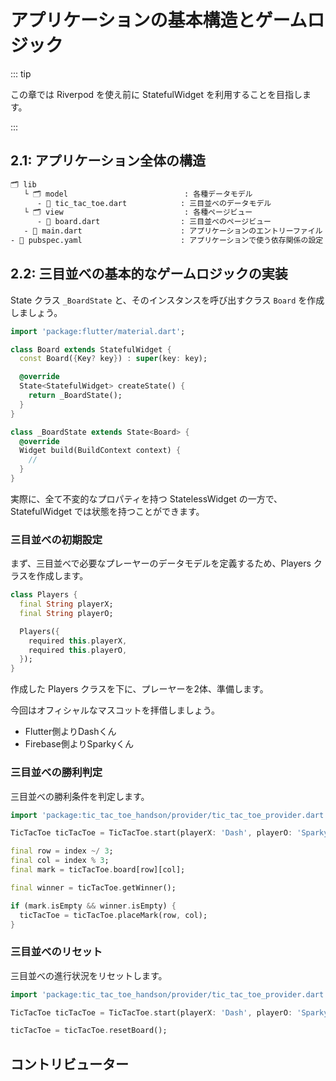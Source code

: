 # アプリケーションの基本構造とゲームロジック

::: tip

この章では Riverpod を使え前に StatefulWidget を利用することを目指します。

:::

## 2.1: アプリケーション全体の構造

```bash
🗂 lib
   └ 🗂 model                          : 各種データモデル
      - 📄 tic_tac_toe.dart            : 三目並べのデータモデル
   └ 🗂 view                           : 各種ページビュー
      - 📄 board.dart                  : 三目並べのページビュー
   - 📄 main.dart                      : アプリケーションのエントリーファイル
- 📄 pubspec.yaml                      : アプリケーションで使う依存関係の設定
```

## 2.2: 三目並べの基本的なゲームロジックの実装

State クラス `_BoardState` と、そのインスタンスを呼び出すクラス `Board` を作成しましょう。

```dart [lib/view/board.dart] {3,7-9,12}
import 'package:flutter/material.dart';

class Board extends StatefulWidget {
  const Board({Key? key}) : super(key: key);

  @override
  State<StatefulWidget> createState() {
    return _BoardState();
  }
}

class _BoardState extends State<Board> {
  @override
  Widget build(BuildContext context) {
    //
  }
}
```

実際に、全て不変的なプロパティを持つ StatelessWidget の一方で、StatefulWidget では状態を持つことができます。

### 三目並べの初期設定

まず、三目並べで必要なプレーヤーのデータモデルを定義するため、Players クラスを作成します。

```dart [lib/model/tic_tac_toe.dart]
class Players {
  final String playerX;
  final String playerO;

  Players({
    required this.playerX,
    required this.playerO,
  });
}
```

作成した Players クラスを下に、プレーヤーを2体、準備します。

今回はオフィシャルなマスコットを拝借しましょう。

- Flutter側よりDashくん
- Firebase側よりSparkyくん

### 三目並べの勝利判定

三目並べの勝利条件を判定します。

```dart [lib/view/board.dart]
import 'package:tic_tac_toe_handson/provider/tic_tac_toe_provider.dart';

TicTacToe ticTacToe = TicTacToe.start(playerX: 'Dash', playerO: 'Sparky');

final row = index ~/ 3;
final col = index % 3;
final mark = ticTacToe.board[row][col];

final winner = ticTacToe.getWinner();

if (mark.isEmpty && winner.isEmpty) {
  ticTacToe = ticTacToe.placeMark(row, col);
}
```

### 三目並べのリセット

三目並べの進行状況をリセットします。

```dart [lib/provider/tic_tac_toe_provider.dart]
import 'package:tic_tac_toe_handson/provider/tic_tac_toe_provider.dart';

TicTacToe ticTacToe = TicTacToe.start(playerX: 'Dash', playerO: 'Sparky');

ticTacToe = ticTacToe.resetBoard();
```

## コントリビューター

<BaseProfile avatar-url="/staff/yuma-kitamura.png" name="jiyuujin" title="少し前に副業で Flutter + Provider を使ったアプリ開発で経験させてもらいつつ、一昨年・昨年は FlutterKaigi ウェブサイトのコントビュート・リードもさせていただいておりました。" sns-url="https://twitter.com/jiyuujinlab" />
